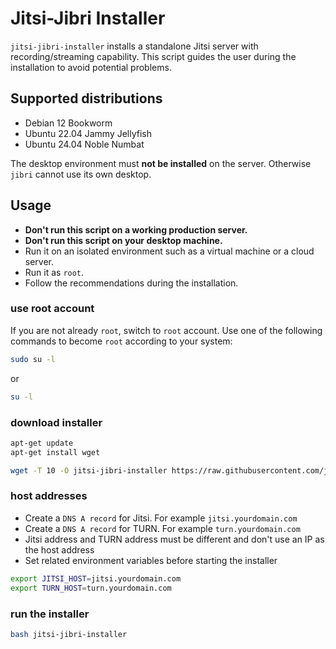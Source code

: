 # Jitsi-Jibri Installer

`jitsi-jibri-installer` installs a standalone Jitsi server with
recording/streaming capability. This script guides the user during the
installation to avoid potential problems.

## Supported distributions

- Debian 12 Bookworm
- Ubuntu 22.04 Jammy Jellyfish
- Ubuntu 24.04 Noble Numbat

The desktop environment must **not be installed** on the server. Otherwise
`jibri` cannot use its own desktop.

## Usage

- **Don't run this script on a working production server.**
- **Don't run this script on your desktop machine.**
- Run it on an isolated environment such as a virtual machine or a cloud server.
- Run it as `root`.
- Follow the recommendations during the installation.

### use root account

If you are not already `root`, switch to `root` account. Use one of the
following commands to become `root` according to your system:

```bash
sudo su -l
```

or

```bash
su -l
```

### download installer

```bash
apt-get update
apt-get install wget

wget -T 10 -O jitsi-jibri-installer https://raw.githubusercontent.com/jitsi-contrib/installers/main/jitsi-jibri/jitsi-jibri-installer
```

### host addresses

- Create a `DNS A record` for Jitsi. For example `jitsi.yourdomain.com`
- Create a `DNS A record` for TURN. For example `turn.yourdomain.com`
- Jitsi address and TURN address must be different and don't use an IP as the
  host address
- Set related environment variables before starting the installer

```bash
export JITSI_HOST=jitsi.yourdomain.com
export TURN_HOST=turn.yourdomain.com
```

### run the installer

```bash
bash jitsi-jibri-installer
```
